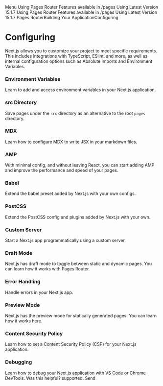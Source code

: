 Menu
Using Pages Router
Features available in /pages
Using Latest Version
15.1.7
Using Pages Router
Features available in /pages
Using Latest Version
15.1.7
Pages RouterBuilding Your ApplicationConfiguring
# Configuring
Next.js allows you to customize your project to meet specific requirements. This includes integrations with TypeScript, ESlint, and more, as well as internal configuration options such as Absolute Imports and Environment Variables.
### Environment Variables
Learn to add and access environment variables in your Next.js application.
### src Directory
Save pages under the `src` directory as an alternative to the root `pages` directory.
### MDX
Learn how to configure MDX to write JSX in your markdown files.
### AMP
With minimal config, and without leaving React, you can start adding AMP and improve the performance and speed of your pages.
### Babel
Extend the babel preset added by Next.js with your own configs.
### PostCSS
Extend the PostCSS config and plugins added by Next.js with your own.
### Custom Server
Start a Next.js app programmatically using a custom server.
### Draft Mode
Next.js has draft mode to toggle between static and dynamic pages. You can learn how it works with Pages Router.
### Error Handling
Handle errors in your Next.js app.
### Preview Mode
Next.js has the preview mode for statically generated pages. You can learn how it works here.
### Content Security Policy
Learn how to set a Content Security Policy (CSP) for your Next.js application.
### Debugging
Learn how to debug your Next.js application with VS Code or Chrome DevTools.
Was this helpful?
supported.
Send
